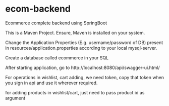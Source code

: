 # ecom-backend
Ecommerce complete backend using SpringBoot

This is a Maven Project. Ensure, Maven is installed on your system.

Change the Application Properties (E.g. username/password of DB) present in resources/application.properties according to your local mysql-server.

Create a database called ecommerce in your SQL

After starting application, go to http://localhost:8080/api/swagger-ui.html/


For operations in wishlist, cart adding, we need token, copy that token when you sign in api and use it wherever required.

for adding products in wishlist/cart, just need to pass product id as argument
